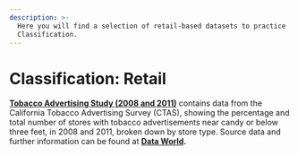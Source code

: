 ```yaml
---
description: >-
  Here you will find a selection of retail-based datasets to practice
  Classification.
---
```


# Classification: Retail

[**Tobacco Advertising Study \(2008 and 2011\)**](https://github.com/MaurissaCM/Decoded-DA-Datastore/raw/master/data/Tobacco_Advertising_Study__2008_2011.csv.zip) contains data from the California Tobacco Advertising Survey \(CTAS\), showing the percentage and total number of stores with tobacco advertisements near candy or below three feet, in 2008 and 2011, broken down by store type. Source data and further information can be found at [**Data World**](https://data.world/chhs/tobacco-advertising-study)**.**

